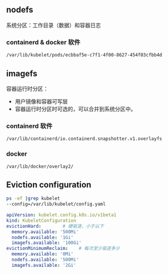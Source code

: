 ## nodefs
系统分区：工作目录（数据）和容器日志
### containerd & docker 软件

`/var/lib/kubelet/pods/ecbbaf5e-c7f1-4f00-8627-454f03cfbb4d`

## imagefs
容器运行时分区：
- 用户镜像和容器可写层
- 容器运行时分区时可选的，可以合并到系统分区中。

### containerd 软件

`/var/lib/containerd/io.containerd.snapshotter.v1.overlayfs`

### docker

`/var/lib/docker/overlay2/`

## Eviction configuration
```bash
ps -ef |grep kubelet
--config=/var/lib/kubelet/config.yaml
```
```yaml
apiVersion: kubelet.config.k8s.io/v1beta1
kind: KubeletConfiguration
evictionHard:        # 硬驱逐，小于以下
  memory.available: '500Mi'
  nodefs.available: '1Gi'
  imagefs.available: '100Gi'
evictionMinimumReclaim:    # 每次至少驱逐多少
  memory.available: '0Mi'
  nodefs.available: '500Mi'
  imagefs.available: '2Gi'
```
